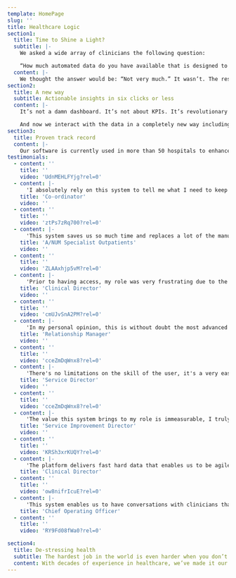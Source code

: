 ```yaml
---
template: HomePage
slug: ''
title: Healthcare Logic
section1:
  title: Time to Shine a Light?
  subtitle: |-
    We asked a wide array of clinicians the following question:

    “How much automated data do you have available that is designed to help you improve the work of your team?”
  content: |-
    We thought the answer would be: “Not very much.” It wasn’t. The response was: “None”.
section2:
  title: A new way
  subtitle: Actionable insights in six clicks or less
  content: |-
    It’s not a damn dashboard. It’s not about KPIs. It’s revolutionary technology that empowers clinical and managerial leaders to collaborate with clarity. With our suite of proprietary algorithms visualising consistent, high-frequency, patient-level data, the best decisions can be made for any given level of resource.

    And now we interact with the data in a completely new way including setting personal thresholds for active monitoring, sharing with colleagues and establishing personable discussion groups.
section3:
  title: Proven track record
  content: |-
    Our software is currently used in more than 50 hospitals to enhance clinical team engagement and support sustainable performance improvement.
testimonials:
  - content: ''
    title: ''
    video: 'UdnMEHLFYjg?rel=0'
  - content: |-
      'I absolutely rely on this system to tell me what I need to keep an eye on.'
    title: 'Co-ordinator'
    video: ''
  - content: ''
    title: ''
    video: 'ztPs7zRq700?rel=0'
  - content: |-
      'This system saves us so much time and replaces a lot of the manual entry we used to do. We now have more time to find solutions.'
    title: 'A/NUM Specialist Outpatients'
    video: ''
  - content: ''
    title: ''
    video: 'ZLAAxhjp5vM?rel=0'
  - content: |-
      'Prior to having access, my role was very frustrating due to the lack of meaningful waiting lists that were regularly updated ... having data on tap has made meaningful inroads into my ability to work with clinical departments as we strive to ensure appropriate service for patients.'
    title: 'Clinical Director'
    video: ''
  - content: ''
    title: ''
    video: 'cmUJvSnA2PM?rel=0'
  - content: |-
      'In my personal opinion, this is without doubt the most advanced technology used to inform the delivery of healthcare services.'
    title: 'Relationship Manager'
    video: ''
  - content: ''
    title: ''
    video: 'cceZmDqWnx8?rel=0'
  - content: |-
      'There's no limitations on the skill of the user, it's a very easy system to navigate, it brings together all aspects of the hospital so we can easily monitor, review, and plan, and we can all work together to make that happen'
    title: 'Service Director'
    video: ''
  - content: ''
    title: ''
    video: 'cceZmDqWnx8?rel=0'
  - content: |-
      'The value this system brings to my role is immeasurable, I truly believe my job would be near impossible without this system'
    title: 'Service Improvement Director'
    video: ''
  - content: ''
    title: ''
    video: 'KRSh3xrKUQY?rel=0'
  - content: |-
      'The platform delivers fast hard data that enables us to be agile in allocating resources where they are most needed. This platform could be revolutionary for us in health administration'
    title: 'Clinical Director'
  - content: ''
    title: ''
    video: 'ow8nifrIcuE?rel=0'
  - content: |-
      'This system enables us to have conversations with clinicians that is far more targeted because all the information is in one place'
    title: 'Chief Operating Officer'
  - content: ''
    title: ''
    video: 'RY9Fd08fWa0?rel=0'

section4:
  title: De-stressing health
  subtitle: The hardest job in the world is even harder when you don’t have the tools you need to make better decisions.
  content: With decades of experience in healthcare, we’ve made it our mission to create a world where you spend no time looking for data, less time stressing and more time improving your clinical system.
---
```

